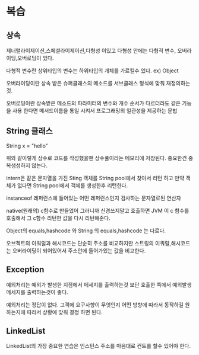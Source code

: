 # 복습

## 상속 

제너럴라이제이션,스페셜라이제이션,다형성 이있고
다형성 안에는 다형적 변수, 오버라이딩,오버로딩이 있다.

다형적 변수란 상위타입의 변수는 하위타입의 개체를 가르킬수 있다. ex) Object

오버라이딩이란 상속 받은 슈퍼클래스의 메소드를 서브클래스 형식에 맞춰 재정의하는것.

오버로딩이란 상속받은 메소드의 파라미터의 변수와 개수 순서가 다르더라도 같은 기능을 사용 한다면 메서드이름을 통일 시켜서 프로그래밍의 일관성을 제공하는 문법


## String 클래스

String x = "hello" 

위와 같이렇게 상수로 코드를 작성했을땐 상수풀이라는 메모리에 저장된다. 중요한건 중복생성하지 않는다.

intern은 같은 문자열을 가진 Sting 객체를 String pool에서 찾아서 리턴 하고 만약 객체가 없다면 String pool에서 객체를 생성한후 리턴한다.

instanceof  레퍼런스에 들어있는 어떤 레퍼런스인지 검사하는 문자열로된 연산자

native(원래의) c함수로 만들었어 그러니까 신경쓰지말고
호출하면 JVM 이 c 함수를 호출해서 그 c함수 리턴한 값을 다시 리턴해준다.

Object의 equals,hashcode 와 String 의 equals,hashcode 는 다르다.

오브젝트의 이쿼럴과 해시코드는 단순히 주소를 비교하지만 스트링의 이쿼럴,해시코드는 오버라이딩이 되어있어서 주소안에 들어가있는 값을 비교한다.


## Exception

예외처리는 예외가 발생한 지점에서 메세지를 출력하는것 보단 호출한 쪽에서 예외발생 메세지를 출력하는것이 좋다. 

예외처리는 정답이 없다. 고객에 요구사향이 무엇인지 어떤 방향에 따라서 동작하길 원하는지에 따라서 상황에 맞춰 결정 하면 된다.


 
## LinkedList

LinkedList의 가장 중요한 연습은 인스턴스 주소를 마음대로 컨트롤 할수 있어야 한다.


